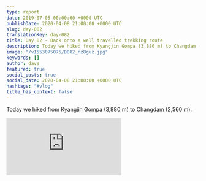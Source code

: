 ```yaml
---
type: report
date: 2019-07-05 00:00:00 +0000 UTC
publishDate: 2020-04-08 21:00:00 +0000 UTC
slug: day-082
translationKey: day-082
title: Day 82 - Back onto a well travelled trekking route
description: Today we hiked from Kyangjin Gompa (3,880 m) to Changdam (2,560 m).
image: "/v1553075075/D082_nz8guz.jpg"
keywords: []
author: dave
featured: true
social_posts: true
social_date: 2020-04-08 21:00:00 +0000 UTC
hashtags: "#vlog"
title_has_context: false
---
```


Today we hiked from Kyangjin Gompa (3,880 m) to Changdam (2,560 m).

<iframe src="https://www.youtube.com/embed/AsaEERtNiOk" frameborder="0" allow="accelerometer; autoplay; encrypted-media; gyroscope; picture-in-picture" allowfullscreen></iframe>

